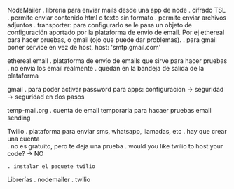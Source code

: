 NodeMailer
    . librería para enviar mails desde una app de node
    . cifrado TSL
    . permite enviar contenido html o texto sin formato
    . permite enviar archivos adjuntos
    . transporter: para configurarlo se le pasa un objeto de configuración aportado por la plataforma de envio de email. Por ej ethereal para hacer pruebas, o gmail (ojo que puede dar problemas). 
    . para gmail poner service en vez de host, host: 'smtp.gmail.com'


ethereal.email
    . plataforma de envío de emails que sirve para hacer pruebas
    . no envía los email realmente
    . quedan en la bandeja de salida de la plataforma

gmail
    . para poder activar password para apps: configuracion -> seguridad -> seguridad en dos pasos

temp-mail.org
    . cuenta de email temporaria para hacaer pruebas email sending





Twilio
    . plataforma para enviar sms, whatsapp, llamadas, etc
    . hay que crear una cuenta  
    . no es gratuito, pero te deja una prueba
    . would you like twilio to host your code? -> NO

    . instalar el paquete twilio




Librerías
    . nodemailer
    . twilio